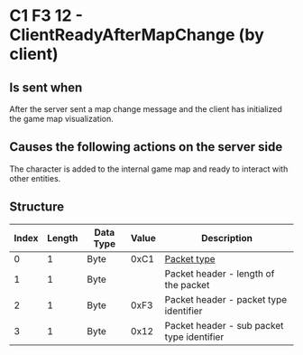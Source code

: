 # C1 F3 12 - ClientReadyAfterMapChange (by client)

## Is sent when

After the server sent a map change message and the client has initialized the game map visualization.

## Causes the following actions on the server side

The character is added to the internal game map and ready to interact with other entities.

## Structure

| Index | Length | Data Type | Value | Description |
|-------|--------|-----------|-------|-------------|
| 0 | 1 |   Byte   | 0xC1  | [Packet type](PacketTypes.md) |
| 1 | 1 |    Byte   |      | Packet header - length of the packet |
| 2 | 1 |    Byte   | 0xF3  | Packet header - packet type identifier |
| 3 | 1 |    Byte   | 0x12  | Packet header - sub packet type identifier |